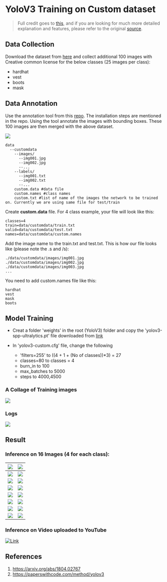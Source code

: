 # YoloV3 Training on Custom dataset

> Full credit goes to [this](https://github.com/ultralytics/yolov3), and if you are looking for much more detailed explanation and features, please refer to the original [source](https://github.com/ultralytics/yolov3).

## Data Collection

Download the dataset from [here](https://drive.google.com/file/d/1sVSAJgmOhZk6UG7EzmlRjXfkzPxmpmLy/view) and collect additional 100 images with Creative common license for the below classes (25 images per class):

- hardhat
- vest
- boots
- mask

## Data Annotation

Use the annotation tool from this [repo](https://github.com/miki998/YoloV3_Annotation_Tool). The installation steps are mentioned in the repo. Using the tool annotate the images with bounding boxes. These 100 images are then merged with the above dataset.

![](https://github.com/gokul-pv/EVA6_Assignments_Session11/tree/main/Custom_YoloV3/output_images/annotation.PNG)

```
data
  --customdata
    --images/
      --img001.jpg
      --img002.jpg
      --...
    --labels/
      --img001.txt
      --img002.txt
      --...
    custom.data #data file
    custom.names #class names
    custom.txt #list of name of the images the network to be trained on. Currently we are using same file for test/train
```

Create **custom.data** file. For 4 class example, your file will look like this:

```
classes=4
train=data/customdata/train.txt
valid=data/customdata/test.txt
names=data/customdata/custom.names
```

Add the image name to the train.txt and test.txt. This is how our file looks like (please note the .s and /s):

```
./data/customdata/images/img001.jpg
./data/customdata/images/img002.jpg
./data/customdata/images/img003.jpg
...
```

You need to add custom.names file like  this:

```
hardhat
vest
mask
boots
```

## Model Training

- Creat a folder 'weights' in the root (YoloV3) folder and copy the 'yolov3-spp-ultralytics.pt' file downloaded from [link](https://drive.google.com/open?id=1LezFG5g3BCW6iYaV89B2i64cqEUZD7e0)

- In 'yolov3-custom.cfg' file, change the following

  - 'filters=255' to ((4 + 1 + (No of classes))*3)  = 27
  - classes=80 to classes = 4
  - burn_in to 100
  - max_batches to 5000
  - steps to 4000,4500

  

### A Collage of Training images

![](https://github.com/gokul-pv/EVA6_Assignments_Session11/tree/main/Custom_YoloV3/output_images/train_batch0.png)



### Logs

![](https://github.com/gokul-pv/EVA6_Assignments_Session11/tree/main/Custom_YoloV3/output_images/results.png)



## Result

### Inference on 16 Images (4 for each class):



| ![](https://github.com/gokul-pv/EVA6_Assignments_Session11/tree/main/Custom_YoloV3/output_images/custom_obj1_003.jpg) | ![](https://github.com/gokul-pv/EVA6_Assignments_Session11/tree/main/Custom_YoloV3/output_images/custom_obj1_015.jpg) |
| :----------------------------------------------------------: | :----------------------------------------------------------: |
| ![](https://github.com/gokul-pv/EVA6_Assignments_Session11/tree/main/Custom_YoloV3/output_images/custom_obj1_016.jpg) | ![](https://github.com/gokul-pv/EVA6_Assignments_Session11/tree/main/Custom_YoloV3/output_images/custom_obj1_024.jpg) |
| ![](https://github.com/gokul-pv/EVA6_Assignments_Session11/tree/main/Custom_YoloV3/output_images/custom_obj2_001.jpg) | ![](https://github.com/gokul-pv/EVA6_Assignments_Session11/tree/main/Custom_YoloV3/output_images/custom_obj2_003.jpg) |
| ![](https://github.com/gokul-pv/EVA6_Assignments_Session11/tree/main/Custom_YoloV3/output_images/custom_obj2_006.jpg) | ![](https://github.com/gokul-pv/EVA6_Assignments_Session11/tree/main/Custom_YoloV3/output_images/custom_obj2_009.jpg) |
| ![](https://github.com/gokul-pv/EVA6_Assignments_Session11/tree/main/Custom_YoloV3/output_images/custom_obj3_001.jpg) | ![](https://github.com/gokul-pv/EVA6_Assignments_Session11/tree/main/Custom_YoloV3/output_images/custom_obj3_011.jpg) |
| ![](https://github.com/gokul-pv/EVA6_Assignments_Session11/tree/main/Custom_YoloV3/output_images/custom_obj3_017.jpg) | ![](https://github.com/gokul-pv/EVA6_Assignments_Session11/tree/main/Custom_YoloV3/output_images/custom_obj3_023.jpg) |
| ![](https://github.com/gokul-pv/EVA6_Assignments_Session11/tree/main/Custom_YoloV3/output_images/custom_obj4_008.jpg) | ![](https://github.com/gokul-pv/EVA6_Assignments_Session11/tree/main/Custom_YoloV3/output_images/custom_obj4_009.jpg) |
| ![](https://github.com/gokul-pv/EVA6_Assignments_Session11/tree/main/Custom_YoloV3/output_images/custom_obj4_015.jpg) | ![](https://github.com/gokul-pv/EVA6_Assignments_Session11/tree/main/Custom_YoloV3/output_images/custom_obj4_016.jpg) |



### Inference on Video uploaded to YouTube 

[![Link](https://img.youtube.com/vi/C0aGKyuvNkw/0.jpg)](https://youtu.be/C0aGKyuvNkw)



## References

1. https://arxiv.org/abs/1804.02767
2. https://paperswithcode.com/method/yolov3
